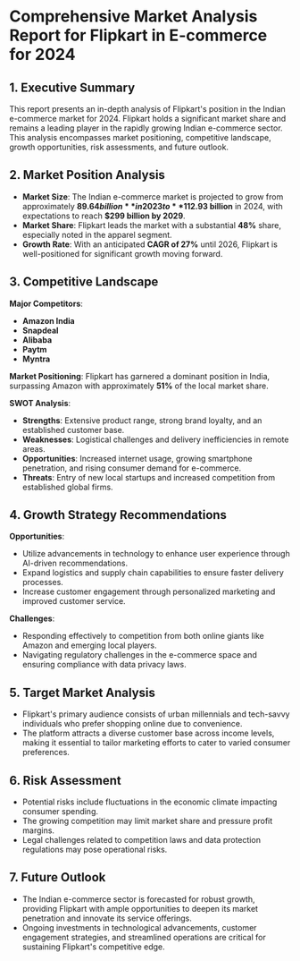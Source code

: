 # Comprehensive Market Analysis Report for Flipkart in E-commerce for 2024

## 1. Executive Summary
This report presents an in-depth analysis of Flipkart's position in the Indian e-commerce market for 2024. Flipkart holds a significant market share and remains a leading player in the rapidly growing Indian e-commerce sector. This analysis encompasses market positioning, competitive landscape, growth opportunities, risk assessments, and future outlook.

## 2. Market Position Analysis
- **Market Size**: The Indian e-commerce market is projected to grow from approximately **$89.64 billion** in 2023 to **$112.93 billion** in 2024, with expectations to reach **$299 billion by 2029**.
- **Market Share**: Flipkart leads the market with a substantial **48%** share, especially noted in the apparel segment.
- **Growth Rate**: With an anticipated **CAGR of 27%** until 2026, Flipkart is well-positioned for significant growth moving forward.

## 3. Competitive Landscape
**Major Competitors**:
- **Amazon India**
- **Snapdeal**
- **Alibaba**
- **Paytm**
- **Myntra**

**Market Positioning**: Flipkart has garnered a dominant position in India, surpassing Amazon with approximately **51%** of the local market share.

**SWOT Analysis**:
- **Strengths**: Extensive product range, strong brand loyalty, and an established customer base.
- **Weaknesses**: Logistical challenges and delivery inefficiencies in remote areas.
- **Opportunities**: Increased internet usage, growing smartphone penetration, and rising consumer demand for e-commerce.
- **Threats**: Entry of new local startups and increased competition from established global firms.

## 4. Growth Strategy Recommendations
**Opportunities**:
- Utilize advancements in technology to enhance user experience through AI-driven recommendations.
- Expand logistics and supply chain capabilities to ensure faster delivery processes.
- Increase customer engagement through personalized marketing and improved customer service.

**Challenges**:
- Responding effectively to competition from both online giants like Amazon and emerging local players.
- Navigating regulatory challenges in the e-commerce space and ensuring compliance with data privacy laws.

## 5. Target Market Analysis
- Flipkart's primary audience consists of urban millennials and tech-savvy individuals who prefer shopping online due to convenience.
- The platform attracts a diverse customer base across income levels, making it essential to tailor marketing efforts to cater to varied consumer preferences.

## 6. Risk Assessment
- Potential risks include fluctuations in the economic climate impacting consumer spending.
- The growing competition may limit market share and pressure profit margins.
- Legal challenges related to competition laws and data protection regulations may pose operational risks.

## 7. Future Outlook
- The Indian e-commerce sector is forecasted for robust growth, providing Flipkart with ample opportunities to deepen its market penetration and innovate its service offerings.
- Ongoing investments in technological advancements, customer engagement strategies, and streamlined operations are critical for sustaining Flipkart's competitive edge.
